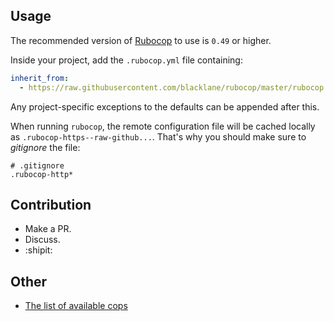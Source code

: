 ## Usage

The recommended version of [Rubocop](https://github.com/bbatsov/rubocop) to use is `0.49` or higher.

Inside your project, add the `.rubocop.yml` file containing:

```yml
inherit_from:
  - https://raw.githubusercontent.com/blacklane/rubocop/master/rubocop.yml
```

Any project-specific exceptions to the defaults can be appended after this.

When running `rubocop`, the remote configuration file will be cached locally as `.rubocop-https--raw-github...`.
That's why you should make sure to *gitignore* the file:

```
# .gitignore
.rubocop-http*
```

## Contribution

- Make a PR.
- Discuss.
- :shipit:

## Other

- [The list of available cops](https://github.com/bbatsov/rubocop/blob/master/manual/cops.md)
